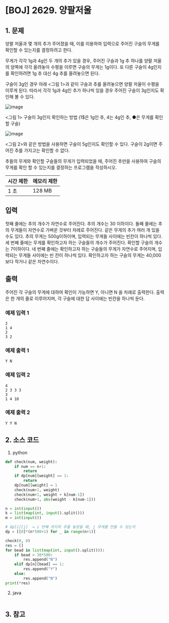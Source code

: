 # [BOJ] 2629. 양팔저울

## 1. 문제

양팔 저울과 몇 개의 추가 주어졌을 때, 이를 이용하여 입력으로 주어진 구슬의 무게를 확인할 수 있는지를 결정하려고 한다.

무게가 각각 1g과 4g인 두 개의 추가 있을 경우, 주어진 구슬과 1g 추 하나를 양팔 저울의 양쪽에 각각 올려놓아 수평을 이루면 구슬의 무게는 1g이다. 또 다른 구슬이 4g인지를 확인하려면 1g 추 대신 4g 추를 올려놓으면 된다.

구슬이 3g인 경우 아래 <그림 1>과 같이 구슬과 추를 올려놓으면 양팔 저울이 수평을 이루게 된다. 따라서 각각 1g과 4g인 추가 하나씩 있을 경우 주어진 구슬이 3g인지도 확인해 볼 수 있다.

![image](https://github.com/kimho1wq/TIL/assets/15611500/1db359c6-6ceb-4e07-837a-56257cedd088)


<그림 1> 구슬이 3g인지 확인하는 방법 (1$은 1g인 추, 4는 4g인 추, ●은 무게를 확인할 구슬)

![image](https://github.com/kimho1wq/TIL/assets/15611500/2f1ef26d-eae0-4e09-aa87-b7a1f11733eb)


<그림 2>와 같은 방법을 사용하면 구슬이 5g인지도 확인할 수 있다. 구슬이 2g이면 주어진 추를 가지고는 확인할 수 없다.

추들의 무게와 확인할 구슬들의 무게가 입력되었을 때, 주어진 추만을 사용하여 구슬의 무게를 확인 할 수 있는지를 결정하는 프로그램을 작성하시오.



| 시간 제한 | 메모리 제한 |
|:------|:-------| 
| 1 초   | 128 MB |


## 입력

첫째 줄에는 추의 개수가 자연수로 주어진다. 추의 개수는 30 이하이다. 둘째 줄에는 추의 무게들이 자연수로 가벼운 것부터 차례로 주어진다. 같은 무게의 추가 여러 개 있을 수도 있다. 추의 무게는 500g이하이며, 입력되는 무게들 사이에는 빈칸이 하나씩 있다. 세 번째 줄에는 무게를 확인하고자 하는 구슬들의 개수가 주어진다. 확인할 구슬의 개수는 7이하이다. 네 번째 줄에는 확인하고자 하는 구슬들의 무게가 자연수로 주어지며, 입력되는 무게들 사이에는 빈 칸이 하나씩 있다. 확인하고자 하는 구슬의 무게는 40,000보다 작거나 같은 자연수이다.


## 출력

주어진 각 구슬의 무게에 대하여 확인이 가능하면 Y, 아니면 N 을 차례로 출력한다. 출력은 한 개의 줄로 이루어지며, 각 구슬에 대한 답 사이에는 빈칸을 하나씩 둔다.


### 예제 입력 1

```
2
1 4
2
3 2
```

### 예제 출력 1

```
Y N
```


### 예제 입력 2

```
4
2 3 3 3
3
1 4 10
```

### 예제 출력 2

```
Y Y N
```



## 2. 소스 코드

1. python

```python
def check(num, weight):
    if num == n+1:
        return
    if dp[num][weight] == 1:
        return
    dp[num][weight] = 1
    check(num+1, weight)
    check(num+1, weight + k[num-1])
    check(num+1, abs(weight - k[num-1]))

n = int(input())
k = list(map(int, input().split()))
m = int(input())

# dp[i][j]  = i 번째 까지의 추를 놓았을 때, j 무게를 만들 수 있는지
dp = [[0]*(n*500+1) for _ in range(n+1)]

check(0, 0)
res = []
for bead in list(map(int, input().split())):
    if bead > 30*500:
        res.append("N")
    elif dp[n][bead] == 1:
        res.append("Y")
    else:
        res.append("N")
print(*res)
```

2. java

```java

```


## 3. 참고

```

```



